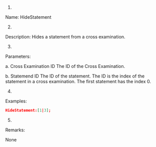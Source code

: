 1. 
Name: HideStatement


2. 
Description: Hides a statement from a cross examination.


3. 
Parameters:


a. 
Cross Examination ID
     The ID of the Cross Examination.


b. 
Statemend ID
     The ID of the statement. The ID is the index of the statement in a cross examination. The first statement has the index 0.


4. 
Examples:
```json
HideStatement:[1|3];
```

 



5. 
Remarks:

None
